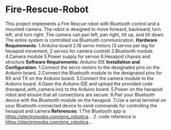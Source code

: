 # Fire-Rescue-Robot
This project implements a Fire Rescue robot with Bluetooth control and a mounted camera. The robot is designed to move forward, backward, turn left, and turn right. 
The camera can pan left, pan right, tilt up, and tilt down. The entire system is controlled via Bluetooth communication.
**Hardware Requirements**:
1.Arduino board
2.18 servo motors (3 servos per leg for hexapod movement, 2 servos for camera control)
3.Bluetooth module
4.Camera module
5.Power supply for servos
6.Hexapod chassis and structure
**Software Requirements:**
Arduino IDE
**Installation and Configuration:**
1.Connect the servo motors to the designated pins on the Arduino board.
2.Connect the Bluetooth module to the designated pins for RX and TX on the Arduino board.
3.Connect the camera module to the Arduino board.
4.Open the Arduino IDE and upload the provided code (hexapod_with_camera.ino) to the Arduino board.
5.Power on the hexapod robot and ensure that all connections are secure.
6.Pair your Bluetooth device with the Bluetooth module on the hexapod.
7.Use a serial terminal on your Bluetooth-connected device to send commands for controlling the hexapod and camera
**References:**
1.The Bluetooth app is  https://electronoobs.com/eng_robotica...
2. code reference is  https://electronoobs.com/eng_robotica...
